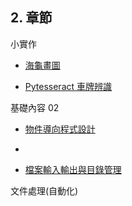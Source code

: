 ## 2. 章節

小實作

-   [海龜畫圖](./Python程式設計：海龜畫圖/Python程式設計：海龜畫圖.pdf)

-   [Pytesseract 車牌辨識](./Python程式設計：Pytesseract車牌辨識/Python程式設計：Pytesseract車牌辨識.pdf)

基礎內容 02

-   [物件導向程式設計](./Python程式設計：物件導向程式設計/Python程式設計：物件導向程式設計.pdf)

-
-   [檔案輸入輸出與目錄管理](./Python程式設計：檔案輸入輸出與目錄管理/Python程式設計：檔案輸入輸出與目錄管理.pdf)

文件處理(自動化)

<!-- 虛擬路徑 -  -->

<!-- 我第一次學，請你完整的教我(內容，程式碼都要 -->
